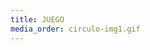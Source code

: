```yaml
---
title: JUEGO
media_order: circulo-img1.gif
---
```


<html>
<head>
<meta name="viewport" content="width=device-width, initial-scale=1.0"/>
<style>
canvas {
    border:100px solid #d3d3d3;
    background-color: #f1f1f1;
}
</style>
</head>
<body onload="startGame()">

<script>
        var myGamePiece;
        var myObstacles = [];
        var myScore;
        function startGame() {
            myGamePiece = new component(10, 30, "#3DE2F9", 10, 50);
            myScore = new component("30px", "Consolas", "black", 280, 40, "text");
            myGameArea.start();
        }
        var myGameArea = {
            canvas : document.createElement("canvas"),
            start : function() {
                this.canvas.width = 480;
                this.canvas.height = 270;
                this.context = this.canvas.getContext("2d");
                document.body.insertBefore(this.canvas, document.body.childNodes[0]);
                this.frameNo = 0;
                this.interval = setInterval(updateGameArea, 20);
                window.addEventListener('keydown', function (e) {
                    myGameArea.key = e.keyCode;
                })
                window.addEventListener('keyup', function (e) {
                    myGameArea.key = false;
                })
            },
            clear : function() {
                this.context.clearRect(0, 0, this.canvas.width, this.canvas.height);
            },
            stop : function() {
                clearInterval(this.interval);
            }
        }
        function component(width, height, color, x, y, type) {
            this.type = type;
            this.width = width;
            this.height = height;
            this.speedX = 0;
            this.speedY = 3;    
            this.x = x;
            this.y = y; 
            this.gravity = 0.00005;
            this.gravitySpeed = 0;
            this.bounce = 0.6;
            this.update = function() {
                ctx = myGameArea.context;
                if (this.type == "text") {
                    ctx.font = this.width + " " + this.height;
                    ctx.fillStyle = color;
                    ctx.fillText(this.text, this.x, this.y);
                } else {
                    ctx.fillStyle = color;
                    ctx.fillRect(this.x, this.y, this.width, this.height);
                }
            }
            this.newPos = function() {
                this.gravitySpeed += this.gravity;
                this.x += this.speedX;
                this.y += this.speedY + this.gravitySpeed;
                this.hitBottom();
            }
            this.hitBottom = function() {
                var rockbottom = myGameArea.canvas.height - this.height;
                if (this.y > rockbottom) {
                    this.y = rockbottom;
                    this.gravitySpeed = -(this.gravitySpeed * this.bounce);
                }
            }
            this.crashWith = function(otherobj) {
                var myleft = this.x;
                var myright = this.x + (this.width);
                var mytop = this.y;
                var mybottom = this.y + (this.height);
                var otherleft = otherobj.x;
                var otherright = otherobj.x + (otherobj.width);
                var othertop = otherobj.y;
                var otherbottom = otherobj.y + (otherobj.height);
                var crash = true;
                if ((mybottom < othertop) || (mytop > otherbottom) || (myright < otherleft) || (myleft > otherright)) {
                    crash = false;
                }
                return crash;
            }
        }

        function updateGameArea() {
            var x, height, gap, minHeight, maxHeight, minGap, maxGap;
            for (i = 0; i < myObstacles.length; i += 1) {
                if (myGamePiece.crashWith(myObstacles[i])) {
                    myGameArea.stop();
                    return;
                } 
            }
            myGameArea.clear();
            myGameArea.frameNo += 1;
            if (myGameArea.frameNo == 1 || everyinterval(150)) {
                x = myGameArea.canvas.width;
                minHeight = 20;
                maxHeight = 200;
                height = Math.floor(Math.random()*(maxHeight-minHeight+1)+minHeight);
                minGap = 50;
                maxGap = 200;
                gap = Math.floor(Math.random()*(maxGap-minGap+1)+minGap);
                myObstacles.push(new component(10, height, "green", x, 0));
                myObstacles.push(new component(10, x - height - gap, "green", x, height + gap));
            }
            for (i = 0; i < myObstacles.length; i += 1) {
                myObstacles[i].x += -1;
                myObstacles[i].update();
            }
            myScore.text = "SCORE: " + myGameArea.frameNo;
            myScore.update();
            myGamePiece.speedX = 0;
            myGamePiece.speedY = 0;    
            if (myGameArea.key && myGameArea.key == 38) {myGamePiece.speedY = -1; }
            if (myGameArea.key && myGameArea.key == 40) {myGamePiece.speedY = 1; }
            myGamePiece.newPos();    
            myGamePiece.update();
        }
        function everyinterval(n) {
            if ((myGameArea.frameNo / n) % 1 == 0) {return true;}
            return false;
        }
    </script>


</body>
</html>